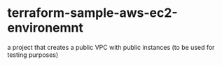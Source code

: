 # terraform-sample-aws-ec2-environemnt
a project that creates a public VPC with public instances (to be used for testing purposes)
